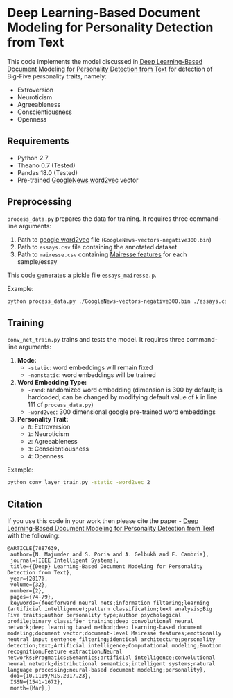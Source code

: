 # Deep Learning-Based Document Modeling for Personality Detection from Text

This code implements the model discussed in [Deep Learning-Based Document Modeling for Personality Detection from Text](http://sentic.net/deep-learning-based-personality-detection.pdf) for detection of Big-Five personality traits, namely:

-   Extroversion
-   Neuroticism
-   Agreeableness
-   Conscientiousness
-   Openness


## Requirements

-   Python 2.7
-   Theano 0.7 (Tested)
-   Pandas 18.0 (Tested)
-   Pre-trained [GoogleNews word2vec](https://drive.google.com/file/d/0B7XkCwpI5KDYNlNUTTlSS21pQmM/edit) vector


## Preprocessing

`process_data.py` prepares the data for training. It requires three command-line arguments:

1.  Path to [google word2vec](https://drive.google.com/file/d/0B7XkCwpI5KDYNlNUTTlSS21pQmM/edit) file (`GoogleNews-vectors-negative300.bin`)
2.  Path to `essays.csv` file containing the annotated dataset
3.  Path to `mairesse.csv` containing [Mairesse features](http://farm2.user.srcf.net/research/personality/recognizer.html) for each sample/essay

This code generates a pickle file `essays_mairesse.p`.

Example:

```sh
python process_data.py ./GoogleNews-vectors-negative300.bin ./essays.csv ./mairesse.csv
```


## Training

`conv_net_train.py` trains and tests the model. It requires three command-line arguments:

1.  **Mode:**
    -   `-static`: word embeddings will remain fixed
    -   `-nonstatic`: word embeddings will be trained
2.  **Word Embedding Type:**
    -   `-rand`: randomized word embedding (dimension is 300 by default; is hardcoded; can be changed by modifying default value of `k` in line 111 of `process_data.py`)
    -   `-word2vec`: 300 dimensional google pre-trained word embeddings
3.  **Personality Trait:**
    -   `0`: Extroversion
    -   `1`: Neuroticism
    -   `2`: Agreeableness
    -   `3`: Conscientiousness
    -   `4`: Openness

Example:

```sh
python conv_layer_train.py -static -word2vec 2
```



## Citation

If you use this code in your work then please cite the paper - [Deep Learning-Based Document Modeling for Personality Detection from Text](http://sentic.net/deep-learning-based-personality-detection.pdf) with the following:

```
@ARTICLE{7887639, 
 author={N. Majumder and S. Poria and A. Gelbukh and E. Cambria}, 
 journal={IEEE Intelligent Systems}, 
 title={{Deep} Learning-Based Document Modeling for Personality Detection from Text}, 
 year={2017}, 
 volume={32}, 
 number={2}, 
 pages={74-79}, 
 keywords={feedforward neural nets;information filtering;learning (artificial intelligence);pattern classification;text analysis;Big Five traits;author personality type;author psychological profile;binary classifier training;deep convolutional neural network;deep learning based method;deep learning-based document modeling;document vector;document-level Mairesse features;emotionally neutral input sentence filtering;identical architecture;personality detection;text;Artificial intelligence;Computational modeling;Emotion recognition;Feature extraction;Neural networks;Pragmatics;Semantics;artificial intelligence;convolutional neural network;distributional semantics;intelligent systems;natural language processing;neural-based document modeling;personality}, 
 doi={10.1109/MIS.2017.23}, 
 ISSN={1541-1672}, 
 month={Mar},}
```
